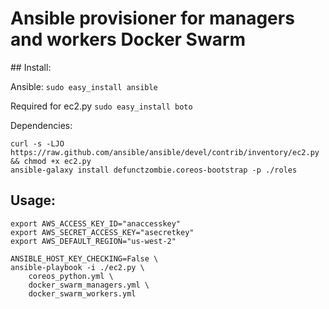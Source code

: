 # Ansible provisioner for managers and workers Docker Swarm

## Install:

Ansible:
`sudo easy_install ansible`

Required for ec2.py
`sudo easy_install boto`

Dependencies:
```
curl -s -LJO https://raw.github.com/ansible/ansible/devel/contrib/inventory/ec2.py && chmod +x ec2.py
ansible-galaxy install defunctzombie.coreos-bootstrap -p ./roles
```

## Usage:
```
export AWS_ACCESS_KEY_ID="anaccesskey"
export AWS_SECRET_ACCESS_KEY="asecretkey"
export AWS_DEFAULT_REGION="us-west-2"

ANSIBLE_HOST_KEY_CHECKING=False \
ansible-playbook -i ./ec2.py \
    coreos_python.yml \
    docker_swarm_managers.yml \
    docker_swarm_workers.yml
```

